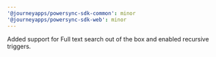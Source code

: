```yaml
---
'@journeyapps/powersync-sdk-common': minor
'@journeyapps/powersync-sdk-web': minor
---
```


Added support for Full text search out of the box and enabled recursive triggers.
